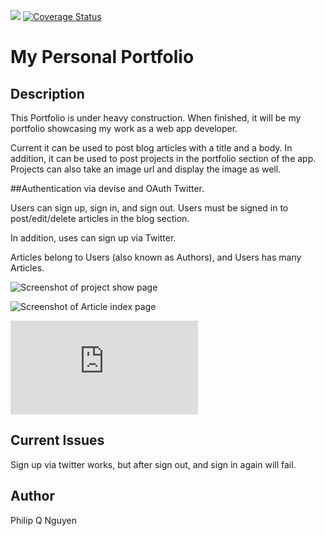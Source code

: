 ![](https://travis-ci.org/philipqnguyen/portfolio.svg?branch=master)
[![Coverage Status](https://coveralls.io/repos/philipqnguyen/portfolio/badge.png?branch=master)](https://coveralls.io/r/philipqnguyen/portfolio?branch=master)

# My Personal Portfolio

## Description

This Portfolio is under heavy construction. When finished, it will be my portfolio showcasing my work as a web app developer.

Current it can be used to post blog articles with a title and a body. In addition, it can be used to post projects in the portfolio section of the app. Projects can also take an image url and display the image as well.

##Authentication via devise and OAuth Twitter.

Users can sign up, sign in, and sign out. Users must be signed in to post/edit/delete articles in the blog section.

In addition, uses can sign up via Twitter.

Articles belong to Users (also known as Authors), and Users has many Articles.

![](http://i6.photobucket.com/albums/y242/ffmegaman/ScreenShot2014-09-22at113932PM.png "Screenshot of project show page")

![](http://i6.photobucket.com/albums/y242/ffmegaman/ScreenShot2014-09-18at125120AM.png "Screenshot of Article index page")

![](http://s6.photobucket.com/user/ffmegaman/media/ScreenShot2014-09-22at113556PM.png.html "Screenshot of homepage")

## Current Issues

Sign up via twitter works, but after sign out, and sign in again will fail.

## Author

Philip Q Nguyen
